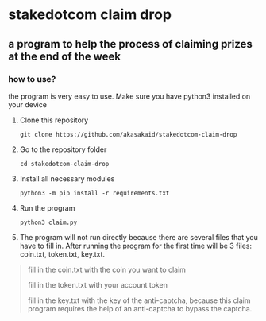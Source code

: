 # stakedotcom claim drop
## a program to help the process of claiming prizes at the end of the week

### how to use?
the program is very easy to use. Make sure you have python3 installed on your device

1. Clone this repository

    `git clone https://github.com/akasakaid/stakedotcom-claim-drop`

2. Go to the repository folder

    `cd stakedotcom-claim-drop`

4. Install all necessary modules

    `python3 -m pip install -r requirements.txt`

5. Run the program

    `python3 claim.py`

6. The program will not run directly because there are several files that you have to fill in. After running the program for the first time will be 3 files: coin.txt, token.txt, key.txt.

> fill in the coin.txt with the coin you want to claim
> 
> fill in the token.txt with your account token
> 
> fill in the key.txt with the key of the anti-captcha, because this
> claim program requires the help of an anti-captcha to bypass the
> captcha.
